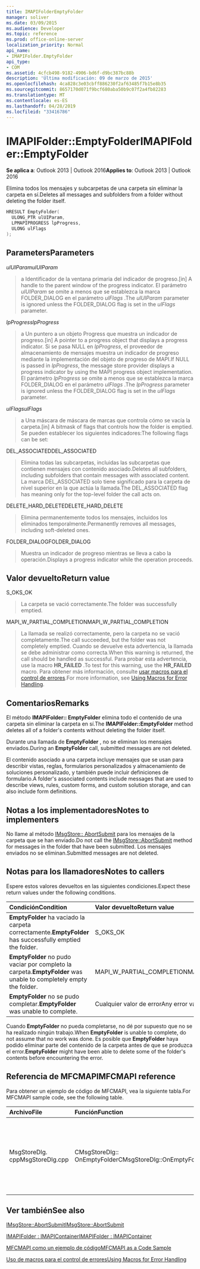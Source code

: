 ```yaml
---
title: IMAPIFolderEmptyFolder
manager: soliver
ms.date: 03/09/2015
ms.audience: Developer
ms.topic: reference
ms.prod: office-online-server
localization_priority: Normal
api_name:
- IMAPIFolder.EmptyFolder
api_type:
- COM
ms.assetid: 4cfcb498-9182-4906-bd6f-d9bc387bc88b
description: 'Última modificación: 09 de marzo de 2015'
ms.openlocfilehash: 4ca828c3e03cbff886230f2af63485f7b15e8b35
ms.sourcegitcommit: 8657170d071f9bcf680aba50b9c07f2a4fb82283
ms.translationtype: MT
ms.contentlocale: es-ES
ms.lasthandoff: 04/28/2019
ms.locfileid: "33416786"
---
```

# <a name="imapifolderemptyfolder"></a><span data-ttu-id="87286-103">IMAPIFolder::EmptyFolder</span><span class="sxs-lookup"><span data-stu-id="87286-103">IMAPIFolder::EmptyFolder</span></span>

  
  
<span data-ttu-id="87286-104">**Se aplica a**: Outlook 2013 | Outlook 2016</span><span class="sxs-lookup"><span data-stu-id="87286-104">**Applies to**: Outlook 2013 | Outlook 2016</span></span> 
  
<span data-ttu-id="87286-105">Elimina todos los mensajes y subcarpetas de una carpeta sin eliminar la carpeta en sí.</span><span class="sxs-lookup"><span data-stu-id="87286-105">Deletes all messages and subfolders from a folder without deleting the folder itself.</span></span>
  
```cpp
HRESULT EmptyFolder(
  ULONG_PTR ulUIParam,
  LPMAPIPROGRESS lpProgress,
  ULONG ulFlags
);
```

## <a name="parameters"></a><span data-ttu-id="87286-106">Parameters</span><span class="sxs-lookup"><span data-stu-id="87286-106">Parameters</span></span>

 <span data-ttu-id="87286-107">_ulUIParam_</span><span class="sxs-lookup"><span data-stu-id="87286-107">_ulUIParam_</span></span>
  
> <span data-ttu-id="87286-108">a Identificador de la ventana primaria del indicador de progreso.</span><span class="sxs-lookup"><span data-stu-id="87286-108">[in] A handle to the parent window of the progress indicator.</span></span> <span data-ttu-id="87286-109">El parámetro _ulUIParam_ se omite a menos que se establezca la marca FOLDER_DIALOG en el parámetro _ulFlags_ .</span><span class="sxs-lookup"><span data-stu-id="87286-109">The  _ulUIParam_ parameter is ignored unless the FOLDER_DIALOG flag is set in the  _ulFlags_ parameter.</span></span> 
    
 <span data-ttu-id="87286-110">_lpProgress_</span><span class="sxs-lookup"><span data-stu-id="87286-110">_lpProgress_</span></span>
  
> <span data-ttu-id="87286-111">a Un puntero a un objeto Progress que muestra un indicador de progreso.</span><span class="sxs-lookup"><span data-stu-id="87286-111">[in] A pointer to a progress object that displays a progress indicator.</span></span> <span data-ttu-id="87286-112">Si se pasa NULL en _lpProgress_, el proveedor de almacenamiento de mensajes muestra un indicador de progreso mediante la implementación del objeto de progreso de MAPI.</span><span class="sxs-lookup"><span data-stu-id="87286-112">If NULL is passed in  _lpProgress_, the message store provider displays a progress indicator by using the MAPI progress object implementation.</span></span> <span data-ttu-id="87286-113">El parámetro _lpProgress_ se omite a menos que se establezca la marca FOLDER_DIALOG en el parámetro _ulFlags_ .</span><span class="sxs-lookup"><span data-stu-id="87286-113">The  _lpProgress_ parameter is ignored unless the FOLDER_DIALOG flag is set in the  _ulFlags_ parameter.</span></span> 
    
 <span data-ttu-id="87286-114">_ulFlags_</span><span class="sxs-lookup"><span data-stu-id="87286-114">_ulFlags_</span></span>
  
> <span data-ttu-id="87286-115">a Una máscara de máscara de marcas que controla cómo se vacía la carpeta.</span><span class="sxs-lookup"><span data-stu-id="87286-115">[in] A bitmask of flags that controls how the folder is emptied.</span></span> <span data-ttu-id="87286-116">Se pueden establecer los siguientes indicadores:</span><span class="sxs-lookup"><span data-stu-id="87286-116">The following flags can be set:</span></span>
    
<span data-ttu-id="87286-117">DEL_ASSOCIATED</span><span class="sxs-lookup"><span data-stu-id="87286-117">DEL_ASSOCIATED</span></span> 
  
> <span data-ttu-id="87286-118">Elimina todas las subcarpetas, incluidas las subcarpetas que contienen mensajes con contenido asociado.</span><span class="sxs-lookup"><span data-stu-id="87286-118">Deletes all subfolders, including subfolders that contain messages with associated content.</span></span> <span data-ttu-id="87286-119">La marca DEL_ASSOCIATED solo tiene significado para la carpeta de nivel superior en la que actúa la llamada.</span><span class="sxs-lookup"><span data-stu-id="87286-119">The DEL_ASSOCIATED flag has meaning only for the top-level folder the call acts on.</span></span>
    
<span data-ttu-id="87286-120">DELETE_HARD_DELETE</span><span class="sxs-lookup"><span data-stu-id="87286-120">DELETE_HARD_DELETE</span></span>
  
> <span data-ttu-id="87286-121">Elimina permanentemente todos los mensajes, incluidos los eliminados temporalmente.</span><span class="sxs-lookup"><span data-stu-id="87286-121">Permanently removes all messages, including soft-deleted ones.</span></span>
    
<span data-ttu-id="87286-122">FOLDER_DIALOG</span><span class="sxs-lookup"><span data-stu-id="87286-122">FOLDER_DIALOG</span></span> 
  
> <span data-ttu-id="87286-123">Muestra un indicador de progreso mientras se lleva a cabo la operación.</span><span class="sxs-lookup"><span data-stu-id="87286-123">Displays a progress indicator while the operation proceeds.</span></span>
    
## <a name="return-value"></a><span data-ttu-id="87286-124">Valor devuelto</span><span class="sxs-lookup"><span data-stu-id="87286-124">Return value</span></span>

<span data-ttu-id="87286-125">S_OK</span><span class="sxs-lookup"><span data-stu-id="87286-125">S_OK</span></span> 
  
> <span data-ttu-id="87286-126">La carpeta se vació correctamente.</span><span class="sxs-lookup"><span data-stu-id="87286-126">The folder was successfully emptied.</span></span>
    
<span data-ttu-id="87286-127">MAPI_W_PARTIAL_COMPLETION</span><span class="sxs-lookup"><span data-stu-id="87286-127">MAPI_W_PARTIAL_COMPLETION</span></span> 
  
> <span data-ttu-id="87286-128">La llamada se realizó correctamente, pero la carpeta no se vació completamente.</span><span class="sxs-lookup"><span data-stu-id="87286-128">The call succeeded, but the folder was not completely emptied.</span></span> <span data-ttu-id="87286-129">Cuando se devuelve esta advertencia, la llamada se debe administrar como correcta.</span><span class="sxs-lookup"><span data-stu-id="87286-129">When this warning is returned, the call should be handled as successful.</span></span> <span data-ttu-id="87286-130">Para probar esta advertencia, use la macro **HR_FAILED** .</span><span class="sxs-lookup"><span data-stu-id="87286-130">To test for this warning, use the **HR_FAILED** macro.</span></span> <span data-ttu-id="87286-131">Para obtener más información, consulte [usar macros para el control de errores](using-macros-for-error-handling.md).</span><span class="sxs-lookup"><span data-stu-id="87286-131">For more information, see [Using Macros for Error Handling](using-macros-for-error-handling.md).</span></span>
    
## <a name="remarks"></a><span data-ttu-id="87286-132">Comentarios</span><span class="sxs-lookup"><span data-stu-id="87286-132">Remarks</span></span>

<span data-ttu-id="87286-133">El método **IMAPIFolder:: EmptyFolder** elimina todo el contenido de una carpeta sin eliminar la carpeta en sí.</span><span class="sxs-lookup"><span data-stu-id="87286-133">The **IMAPIFolder::EmptyFolder** method deletes all of a folder's contents without deleting the folder itself.</span></span> 
  
<span data-ttu-id="87286-134">Durante una llamada de **EmptyFolder** , no se eliminan los mensajes enviados.</span><span class="sxs-lookup"><span data-stu-id="87286-134">During an **EmptyFolder** call, submitted messages are not deleted.</span></span> 
  
<span data-ttu-id="87286-135">El contenido asociado a una carpeta incluye mensajes que se usan para describir vistas, reglas, formularios personalizados y almacenamiento de soluciones personalizado, y también puede incluir definiciones de formulario.</span><span class="sxs-lookup"><span data-stu-id="87286-135">A folder's associated contents include messages that are used to describe views, rules, custom forms, and custom solution storage, and can also include form definitions.</span></span> 
  
## <a name="notes-to-implementers"></a><span data-ttu-id="87286-136">Notas a los implementadores</span><span class="sxs-lookup"><span data-stu-id="87286-136">Notes to implementers</span></span>

<span data-ttu-id="87286-137">No llame al método [IMsgStore:: AbortSubmit](imsgstore-abortsubmit.md) para los mensajes de la carpeta que se han enviado.</span><span class="sxs-lookup"><span data-stu-id="87286-137">Do not call the [IMsgStore::AbortSubmit](imsgstore-abortsubmit.md) method for messages in the folder that have been submitted.</span></span> <span data-ttu-id="87286-138">Los mensajes enviados no se eliminan.</span><span class="sxs-lookup"><span data-stu-id="87286-138">Submitted messages are not deleted.</span></span> 
  
## <a name="notes-to-callers"></a><span data-ttu-id="87286-139">Notas para los llamadores</span><span class="sxs-lookup"><span data-stu-id="87286-139">Notes to callers</span></span>

<span data-ttu-id="87286-140">Espere estos valores devueltos en las siguientes condiciones.</span><span class="sxs-lookup"><span data-stu-id="87286-140">Expect these return values under the following conditions.</span></span>
  
|<span data-ttu-id="87286-141">**Condición**</span><span class="sxs-lookup"><span data-stu-id="87286-141">**Condition**</span></span>|<span data-ttu-id="87286-142">**Valor devuelto**</span><span class="sxs-lookup"><span data-stu-id="87286-142">**Return value**</span></span>|
|:-----|:-----|
|<span data-ttu-id="87286-143">**EmptyFolder** ha vaciado la carpeta correctamente.</span><span class="sxs-lookup"><span data-stu-id="87286-143">**EmptyFolder** has successfully emptied the folder.</span></span>  <br/> |<span data-ttu-id="87286-144">S_OK</span><span class="sxs-lookup"><span data-stu-id="87286-144">S_OK</span></span>  <br/> |
|<span data-ttu-id="87286-145">**EmptyFolder** no pudo vaciar por completo la carpeta.</span><span class="sxs-lookup"><span data-stu-id="87286-145">**EmptyFolder** was unable to completely empty the folder.</span></span>  <br/> |<span data-ttu-id="87286-146">MAPI_W_PARTIAL_COMPLETION</span><span class="sxs-lookup"><span data-stu-id="87286-146">MAPI_W_PARTIAL_COMPLETION</span></span>  <br/> |
|<span data-ttu-id="87286-147">**EmptyFolder** no se pudo completar.</span><span class="sxs-lookup"><span data-stu-id="87286-147">**EmptyFolder** was unable to complete.</span></span>  <br/> |<span data-ttu-id="87286-148">Cualquier valor de error</span><span class="sxs-lookup"><span data-stu-id="87286-148">Any error value</span></span>  <br/> |
   
<span data-ttu-id="87286-149">Cuando **EmptyFolder** no pueda completarse, no dé por supuesto que no se ha realizado ningún trabajo.</span><span class="sxs-lookup"><span data-stu-id="87286-149">When **EmptyFolder** is unable to complete, do not assume that no work was done.</span></span> <span data-ttu-id="87286-150">Es posible que **EmptyFolder** haya podido eliminar parte del contenido de la carpeta antes de que se produzca el error.</span><span class="sxs-lookup"><span data-stu-id="87286-150">**EmptyFolder** might have been able to delete some of the folder's contents before encountering the error.</span></span> 
  
## <a name="mfcmapi-reference"></a><span data-ttu-id="87286-151">Referencia de MFCMAPI</span><span class="sxs-lookup"><span data-stu-id="87286-151">MFCMAPI reference</span></span>

<span data-ttu-id="87286-152">Para obtener un ejemplo de código de MFCMAPI, vea la siguiente tabla.</span><span class="sxs-lookup"><span data-stu-id="87286-152">For MFCMAPI sample code, see the following table.</span></span>
  
|<span data-ttu-id="87286-153">**Archivo**</span><span class="sxs-lookup"><span data-stu-id="87286-153">**File**</span></span>|<span data-ttu-id="87286-154">**Función**</span><span class="sxs-lookup"><span data-stu-id="87286-154">**Function**</span></span>|<span data-ttu-id="87286-155">**Comentario**</span><span class="sxs-lookup"><span data-stu-id="87286-155">**Comment**</span></span>|
|:-----|:-----|:-----|
|<span data-ttu-id="87286-156">MsgStoreDlg. cpp</span><span class="sxs-lookup"><span data-stu-id="87286-156">MsgStoreDlg.cpp</span></span>  <br/> |<span data-ttu-id="87286-157">CMsgStoreDlg:: OnEmptyFolder</span><span class="sxs-lookup"><span data-stu-id="87286-157">CMsgStoreDlg::OnEmptyFolder</span></span>  <br/> |<span data-ttu-id="87286-158">MFCMAPI usa el método **IMAPIFolder:: EmptyFolder** para eliminar el contenido de la carpeta especificada.</span><span class="sxs-lookup"><span data-stu-id="87286-158">MFCMAPI uses the **IMAPIFolder::EmptyFolder** method to delete the contents of the specified folder.</span></span>  <br/> |
   
## <a name="see-also"></a><span data-ttu-id="87286-159">Ver también</span><span class="sxs-lookup"><span data-stu-id="87286-159">See also</span></span>



[<span data-ttu-id="87286-160">IMsgStore::AbortSubmit</span><span class="sxs-lookup"><span data-stu-id="87286-160">IMsgStore::AbortSubmit</span></span>](imsgstore-abortsubmit.md)
  
[<span data-ttu-id="87286-161">IMAPIFolder : IMAPIContainer</span><span class="sxs-lookup"><span data-stu-id="87286-161">IMAPIFolder : IMAPIContainer</span></span>](imapifolderimapicontainer.md)


[<span data-ttu-id="87286-162">MFCMAPI como un ejemplo de código</span><span class="sxs-lookup"><span data-stu-id="87286-162">MFCMAPI as a Code Sample</span></span>](mfcmapi-as-a-code-sample.md)
  
[<span data-ttu-id="87286-163">Uso de macros para el control de errores</span><span class="sxs-lookup"><span data-stu-id="87286-163">Using Macros for Error Handling</span></span>](using-macros-for-error-handling.md)

